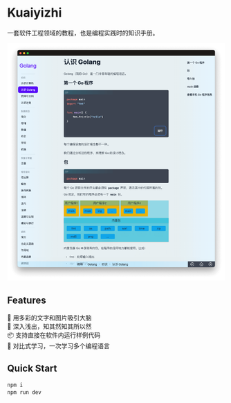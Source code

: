 # Kuaiyizhi

一套软件工程领域的教程，也是编程实践时的知识手册。

![](public/images/app-firstsight.min.png)

## Features

🎯 用多彩的文字和图片吸引大脑  
💪 深入浅出，知其然知其所以然  
📦 支持直接在软件内运行样例代码  
🌱 对比式学习，一次学习多个编程语言

## Quick Start

```sh
npm i
npm run dev
```
